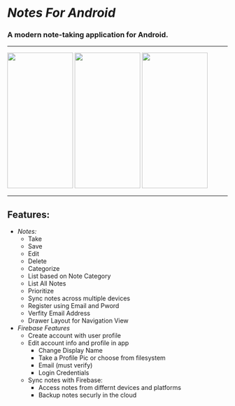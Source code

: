 # _Notes For Android_
### A modern note-taking application for Android. 
____

<span align="center">
<img src="https://github.com/HarryDulaney/notes-android-app/blob/master/doc-resources/Note_App_list.png" width="150px" height="310px"/>
   <span width="250px"></span>
<img src="https://github.com/HarryDulaney/notes-android-app/blob/master/doc-resources/Note_List_2.png" width="150px" height="310px"/>
   <span width="250px"></span>

<img src="https://github.com/HarryDulaney/notes-android-app/blob/master/doc-resources/Note-Screen.png" width="150px" height="310px" />
</span>   


____      


## Features:
* _Notes:_
    * Take
    * Save
    * Edit
    * Delete
    * Categorize
    * List based on Note Category
    * List All Notes
    * Prioritize
    * Sync notes across multiple devices 
    * Register using Email and Pword
    * Verfity Email Address
    * Drawer Layout for Navigation View
* _Firebase Features_
    * Create account with user profile 
    * Edit account info and profile in app 
        * Change Display Name
        * Take a Profile Pic or choose from filesystem
        * Email (must verify)
        * Login Credentials
    * Sync notes with Firebase:
        * Access notes from differnt devices and platforms
        * Backup notes securly in the cloud 
        
       
